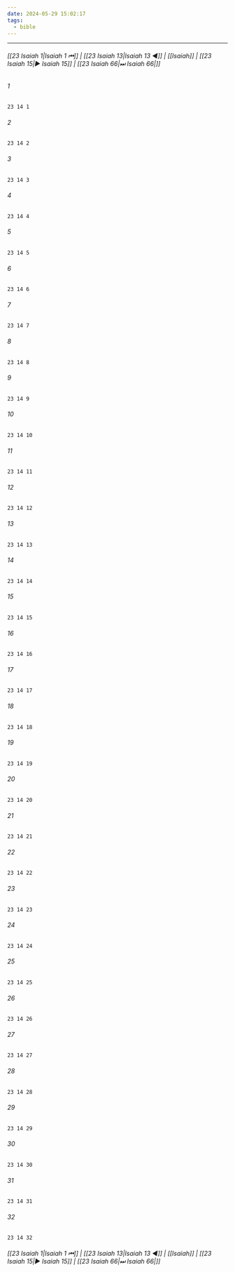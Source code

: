 ```yaml
---
date: 2024-05-29 15:02:17
tags:
  - bible
---
```

___

###### [[23 Isaiah 1|Isaiah 1 ⏮]] | [[23 Isaiah 13|Isaiah 13 ◀]] | [[Isaiah]] | [[23 Isaiah 15|▶ Isaiah 15]] | [[23 Isaiah 66|⏭ Isaiah 66|]]

###### 1
``` verse
23 14 1 
```
###### 2
``` verse
23 14 2 
```
###### 3
``` verse
23 14 3 
```
###### 4
``` verse
23 14 4 
```
###### 5
``` verse
23 14 5 
```
###### 6
``` verse
23 14 6 
```
###### 7
``` verse
23 14 7 
```
###### 8
``` verse
23 14 8 
```
###### 9
``` verse
23 14 9 
```
###### 10
``` verse
23 14 10 
```
###### 11
``` verse
23 14 11 
```
###### 12
``` verse
23 14 12 
```
###### 13
``` verse
23 14 13 
```
###### 14
``` verse
23 14 14 
```
###### 15
``` verse
23 14 15 
```
###### 16
``` verse
23 14 16 
```
###### 17
``` verse
23 14 17 
```
###### 18
``` verse
23 14 18 
```
###### 19
``` verse
23 14 19 
```
###### 20
``` verse
23 14 20 
```
###### 21
``` verse
23 14 21 
```
###### 22
``` verse
23 14 22 
```
###### 23
``` verse
23 14 23 
```
###### 24
``` verse
23 14 24 
```
###### 25
``` verse
23 14 25 
```
###### 26
``` verse
23 14 26 
```
###### 27
``` verse
23 14 27 
```
###### 28
``` verse
23 14 28 
```
###### 29
``` verse
23 14 29 
```
###### 30
``` verse
23 14 30 
```
###### 31
``` verse
23 14 31 
```
###### 32
``` verse
23 14 32 
```

###### [[23 Isaiah 1|Isaiah 1 ⏮]] | [[23 Isaiah 13|Isaiah 13 ◀]] | [[Isaiah]] | [[23 Isaiah 15|▶ Isaiah 15]] | [[23 Isaiah 66|⏭ Isaiah 66|]]

